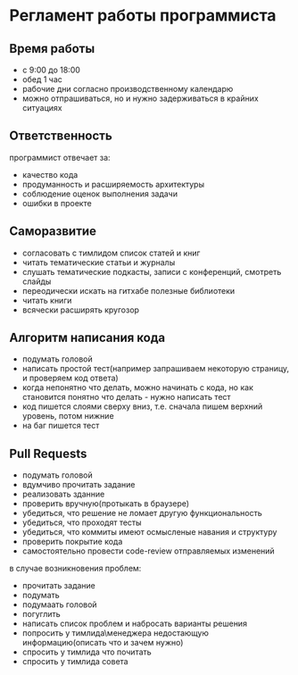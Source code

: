 # Регламент работы программиста

## Время работы

* с 9:00 до 18:00
* обед 1 час
* рабочие дни согласно производственному календарю
* можно отпрашиваться, но и нужно задерживаться в крайних ситуациях

## Ответственность

программист отвечает за:

* качество кода
* продуманность и расширяемость архитектуры
* соблюдение оценок выполнения задачи
* ошибки в проекте

## Саморазвитие

* согласовать с тимлидом список статей и книг
* читать тематические статьи и журналы
* слушать тематические подкасты, записи с конференций, смотреть слайды
* переодически искать на гитхабе полезные библиотеки
* читать книги
* всячески расширять кругозор

## Алгоритм написания кода

* подумать головой
* написать простой тест(например запрашиваем некоторую страницу, и проверяем код ответа)
* когда непонятно что делать, можно начинать с кода, но как становится понятно что делать - нужно написать тест
* код пишется слоями сверху вниз, т.е. сначала пишем верхний уровень, потом нижние
* на баг пишется тест

## Pull Requests

* подумать головой
* вдумчиво прочитать задание
* реализовать зданние
* проверить вручную(протыкать в браузере)
* убедиться, что решение не ломает другую функциональность
* убедиться, что проходят тесты
* убедиться, что коммиты имеют осмысленые навания и структуру
* проверить покрытие кода
* самостоятельно провести code-review отправляемых изменений

в случае возникновения проблем:

* прочитать задание
* подумать
* подумаать головой
* погуглить
* написать список проблем и набросать варианты решения
* попросить у тимлида\менеджера недостающую информацию(описать что и зачем нужно)
* спросить у тимлида что почитать
* спросить у тимлида совета
